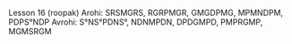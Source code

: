 Lesson 16 (roopak)
Arohi: SRSMGRS, RGRPMGR, GMGDPMG, MPMNDPM, PDPS°NDP
Avrohi: S°NS°PDNS°, NDNMPDN, DPDGMPD, PMPRGMP, MGMSRGM